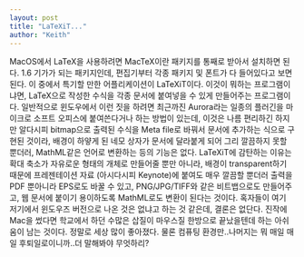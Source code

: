 ```yaml
---
layout: post
title: "LaTeXiT..."
author: "Keith"
---
```


MacOS에서 LaTeX을 사용하려면 MacTeX이란 패키지를 통째로 받아서 설치하면 된다. 1.6 기가가 되는 패키지인데, 편집기부터 각종 패키지 및 폰트가 다 들어있다고 보면 된다. 이 중에서 특기할 만한 어플리케이션이 LaTeXiT이다.
이것이 뭐하는 프로그램이냐면, LaTeX으로 작성한 수식을 각종 문서에 붙여넣을 수 있게 만들어주는 프로그램이다.
일반적으로 윈도우에서 이런 짓을 하려면 최근까진 Aurora라는 일종의 플러긴을 마이크로 소프트 오피스에 붙여쓴다거나 하는 방법이 있는데, 이것은 나름 편리하긴 하지만 알다시피 bitmap으로 출력된 수식을 Meta file로 바꿔서 문서에 추가하는 식으로 구현된 것이라, 배경이 하얗게 된 네모 상자가 문서에 달라붙게 되어 그리 깔끔하지 못할 뿐더러, MathML같은 언어로 변환하는 등의 기능은 없다.
LaTeXiT에 감탄하는 이유는 확대 축소가 자유로운 형태의 개체로 만들어줄 뿐만 아니라, 배경이 transparent하기 때문에 프레젠테이션 자료 (아시다시피 Keynote)에 붙여도 매우 깔끔할 뿐더러 출력을 PDF 뿐아니라 EPS로도 바꿀 수 있고, PNG/JPG/TIFF와 같은 비트뱁으로도 만들어주고, 웹 문서에 붙이기 용이하도록 MathML로도 변환이 된다는 것이다.
혹자들이 여기 저기에서 윈도우즈 버전으로 나온 것은 없냐고 하는 것 같은데, 결론은 없단다.
진작에 Mac을 썼다면 학교에서 하던 수많은 삽질이 마우스질 한방으로 끝났을텐데 하는 아쉬움이 남는 것이다.
정말로 세상 많이 좋아졌다. 물론 컴퓨팅 환경만..나머지는 뭐 매일 매일 후퇴일로이니까..더 말해봐야 무엇하리?

